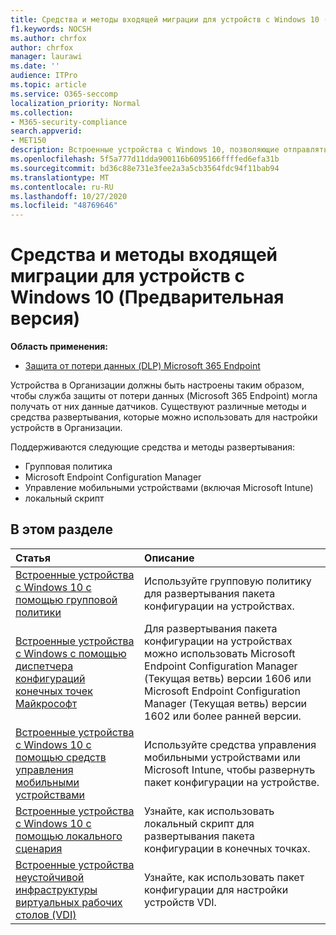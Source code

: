 ```yaml
---
title: Средства и методы входящей миграции для устройств с Windows 10 (Предварительная версия)
f1.keywords: NOCSH
ms.author: chrfox
author: chrfox
manager: laurawi
ms.date: ''
audience: ITPro
ms.topic: article
ms.service: O365-seccomp
localization_priority: Normal
ms.collection:
- M365-security-compliance
search.appverid:
- MET150
description: Встроенные устройства с Windows 10, позволяющие отправлять данные датчиков в решения для обеспечения соответствия требованиям Microsoft 365
ms.openlocfilehash: 5f5a777d11dda900116b6095166ffffed6efa31b
ms.sourcegitcommit: bd36c88e731e3fee2a3a5cb3564fdc94f11bab94
ms.translationtype: MT
ms.contentlocale: ru-RU
ms.lasthandoff: 10/27/2020
ms.locfileid: "48769646"
---
```

# <a name="onboarding-tools-and-methods-for-windows-10-devices-preview"></a>Средства и методы входящей миграции для устройств с Windows 10 (Предварительная версия)

**Область применения:**
- [Защита от потери данных (DLP) Microsoft 365 Endpoint](/microsoft-365/compliance/endpoint-dlp-learn-about)

Устройства в Организации должны быть настроены таким образом, чтобы служба защиты от потери данных (Microsoft 365 Endpoint) могла получать от них данные датчиков. Существуют различные методы и средства развертывания, которые можно использовать для настройки устройств в Организации.

Поддерживаются следующие средства и методы развертывания:

- Групповая политика
- Microsoft Endpoint Configuration Manager
- Управление мобильными устройствами (включая Microsoft Intune)
- локальный скрипт

## <a name="in-this-section"></a>В этом разделе
Статья | Описание
:---|:---
[Встроенные устройства с Windows 10 с помощью групповой политики](dlp-configure-endpoints-gp.md) | Используйте групповую политику для развертывания пакета конфигурации на устройствах.
[Встроенные устройства с Windows с помощью диспетчера конфигураций конечных точек Майкрософт](dlp-configure-endpoints-sccm.md) | Для развертывания пакета конфигурации на устройствах можно использовать Microsoft Endpoint Configuration Manager (Текущая ветвь) версии 1606 или Microsoft Endpoint Configuration Manager (Текущая ветвь) версии 1602 или более ранней версии.
[Встроенные устройства с Windows 10 с помощью средств управления мобильными устройствами](dlp-configure-endpoints-mdm.md) | Используйте средства управления мобильными устройствами или Microsoft Intune, чтобы развернуть пакет конфигурации на устройстве.
[Встроенные устройства с Windows 10 с помощью локального сценария](dlp-configure-endpoints-script.md) | Узнайте, как использовать локальный скрипт для развертывания пакета конфигурации в конечных точках.
[Встроенные устройства неустойчивой инфраструктуры виртуальных рабочих столов (VDI)](dlp-configure-endpoints-vdi.md) | Узнайте, как использовать пакет конфигурации для настройки устройств VDI.
